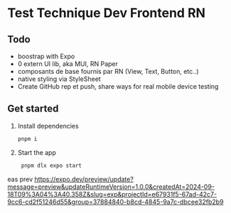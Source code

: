 # Test Technique Dev Frontend RN

## Todo

- boostrap with Expo
- 0 extern UI lib, aka MUI, RN Paper 
- composants de base fournis par RN (View, Text, Button, etc..)
- native styling via StyleSheet
- Create GitHub rep et push, share ways for real mobile device testing


## Get started

1. Install dependencies

   ```bash
   pnpm i
   ```

2. Start the app

   ```bash
    pnpm dlx expo start
   ```


eas prev
https://expo.dev/preview/update?message=preview&updateRuntimeVersion=1.0.0&createdAt=2024-09-18T09%3A04%3A40.358Z&slug=exp&projectId=e67931f5-67ad-42c7-9cc6-cd2f51246d55&group=37884840-b8cd-4845-9a7c-dbcee32fb2b9